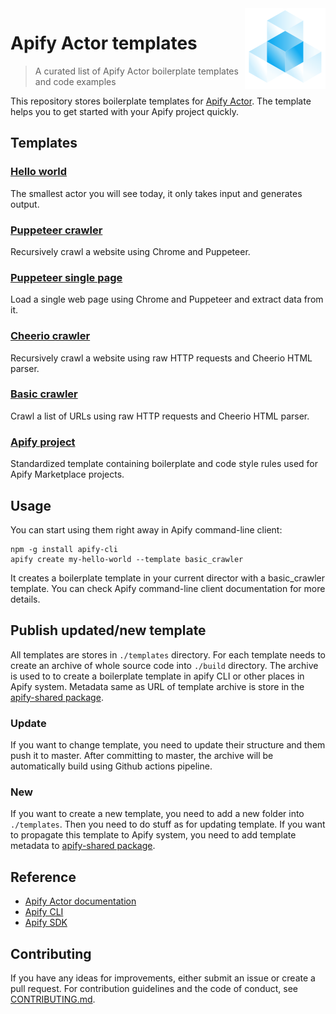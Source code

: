 <img src="actor-logo.png" align="right" />

# Apify Actor templates
> A curated list of Apify Actor boilerplate templates and code examples

This repository stores boilerplate templates for [Apify Actor](https://apify.com/actors).
The template helps you to get started with your Apify project quickly.

## Templates

### [Hello world](./templates/hello_world)
The smallest actor you will see today, it only takes input and generates output.

### [Puppeteer crawler](./templates/puppeteer_crawler)
Recursively crawl a website using Chrome and Puppeteer.

### [Puppeteer single page](./templates/puppeteer_single_page)
Load a single web page using Chrome and Puppeteer and extract data from it.

### [Cheerio crawler](./templates/cheerio_crawler)
Recursively crawl a website using raw HTTP requests and Cheerio HTML parser.

### [Basic crawler](./templates/basic_crawler)
Crawl a list of URLs using raw HTTP requests and Cheerio HTML parser.

### [Apify project](./templates/apify_project)
Standardized template containing boilerplate and code style rules used for Apify Marketplace projects.

## Usage

You can start using them right away in Apify command-line client:

```
npm -g install apify-cli
apify create my-hello-world --template basic_crawler
```
It creates a boilerplate template in your current director with a basic_crawler template.
You can check Apify command-line client documentation for more details.

## Publish updated/new template

All templates are stores in `./templates` directory.
For each template needs to create an archive of whole source code into `./build` directory.
The archive is used to to create a boilerplate template in apify CLI or other places in Apify system.
Metadata same as URL of template archive is store in the [apify-shared package](https://github.com/apifytech/apify-shared-js/blob/master/src/consts.js#L479).

### Update

If you want to change template, you need to update their structure and them push it to master.
After committing to master, the archive will be automatically build using Github actions pipeline.

### New

If you want to create a new template, you need to add a new folder into `./templates`.
Then you need to do stuff as for updating template.
If you want to propagate this template to Apify system, you need to add template metadata to [apify-shared package](https://github.com/apifytech/apify-shared-js/blob/master/src/consts.js#L479).

## Reference
- [Apify Actor documentation](https://docs.apify.com/actor)
- [Apify CLI](https://docs.apify.com/cli)
- [Apify SDK](https://sdk.apify.com/)

## Contributing
If you have any ideas for improvements, either submit an issue or create a pull request.
For contribution guidelines and the code of conduct, see [CONTRIBUTING.md](CONTRIBUTING.md).
